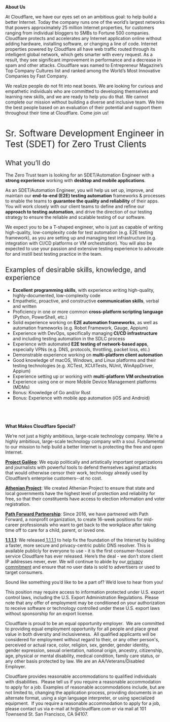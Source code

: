 <div class="content-intro">
	<div><strong>About Us</strong></div>
	<div>
		<p><span style="font-weight: 400;">At Cloudflare, we have our eyes set on an ambitious goal: to help build a better Internet. Today the company runs one of the world’s largest networks that powers approximately 25 million Internet properties, for customers ranging from individual bloggers to SMBs to Fortune 500 companies. Cloudflare protects and accelerates any Internet application online without adding hardware, installing software, or changing a line of code. Internet properties powered by Cloudflare all have web traffic routed through its intelligent global network, which gets smarter with every request. As a result, they see significant improvement in performance and a decrease in spam and other attacks. Cloudflare was named to Entrepreneur Magazine’s Top Company Cultures list and ranked among the World’s Most Innovative Companies by Fast Company.</span><span style="font-weight: 400;">&nbsp;</span></p>
		<p><span style="font-weight: 400;">We realize people do not fit into neat boxes. We are looking for curious and empathetic individuals who are committed to developing themselves and learning new skills, and we are ready to help you do that. We cannot complete our mission without building a diverse and inclusive team. We hire the best people based on an evaluation of their potential and support them throughout their time at Cloudflare. Come join us!&nbsp;</span></p>
	</div>
</div>
<h1><span style="font-weight: 400;">Sr. Software Development Engineer in Test (SDET) for Zero Trust Clients</span></h1>
<h2><span style="font-weight: 400;">What you’ll do</span></h2>
<p><span style="font-weight: 400;">The Zero Trust team is looking for an SDET/Automation Engineer with a </span><strong>strong experience</strong><span style="font-weight: 400;"> working with </span><strong>desktop and mobile applications</strong><span style="font-weight: 400;">.</span></p>
<p><span style="font-weight: 400;">As an SDET/Automation Engineer, you will help us set up, improve, and maintain our </span><strong>end-to-end (E2E) testing automation</strong><span style="font-weight: 400;"> frameworks &amp; processes to enable the teams to </span><strong>guarantee the quality and reliability</strong><span style="font-weight: 400;"> of their apps. You will work closely with our client teams to define and refine our </span><strong>approach to testing automation</strong><span style="font-weight: 400;">, and drive the direction of our testing strategy to ensure the reliable and scalable testing of our software.</span></p>
<p><span style="font-weight: 400;">We expect you to be a T-shaped engineer, who is just as capable of writing high-quality, low-complexity code for test automation (e.g. E2E testing framework), as you are setting up and managing test infrastructure (e.g. integration with CI/CD platforms or VM orchestration). You will also be expected to use your passion and extensive testing experience to advocate for and instill best testing practice in the team.</span></p>
<h2><span style="font-weight: 400;">Examples of desirable skills, knowledge, and experience</span></h2>
<ul>
	<li style="font-weight: 400;"><strong>Excellent</strong><span style="font-weight: 400;"> </span><strong>programming skills</strong><span style="font-weight: 400;">, with experience writing high-quality, highly-documented, low-complexity code</span></li>
	<li style="font-weight: 400;"><span style="font-weight: 400;">Empathetic, proactive, and constructive </span><strong>communication skills</strong><span style="font-weight: 400;">, verbal and written</span></li>
	<li style="font-weight: 400;"><span style="font-weight: 400;">Proficiency in one or more common </span><strong>cross-platform scripting</strong><span style="font-weight: 400;"> </span><strong>language</strong><span style="font-weight: 400;"> (Python, PowerShell, etc.)</span></li>
	<li style="font-weight: 400;"><span style="font-weight: 400;">Solid experience working on </span><strong>E2E automation frameworks</strong><span style="font-weight: 400;">, as well as automation frameworks (e.g. Robot Framework, Gauge, Appium)</span></li>
	<li style="font-weight: 400;"><span style="font-weight: 400;">Experience with DevOps, specifically managing</span><strong> CI/CD infrastructure</strong><span style="font-weight: 400;"> and including testing automation in the SDLC process</span></li>
	<li style="font-weight: 400;"><span style="font-weight: 400;">Experience with automated </span><strong>E2E testing of network-based apps</strong><span style="font-weight: 400;">, especially VPNs (e.g. DNS, protocols, throttling, packet loss, etc.)</span></li>
	<li style="font-weight: 400;"><span style="font-weight: 400;">Demonstrable experience working on </span><strong>multi-platform client automation</strong></li>
	<li style="font-weight: 400;"><span style="font-weight: 400;">Good knowledge of macOS, Windows, and Linux platforms and their testing technologies (e.g. XCTest, XCUITests, NUnit, WinAppDriver, Appium)</span></li>
	<li style="font-weight: 400;"><span style="font-weight: 400;">Experience setting up or working with </span><strong>multi-platform VM orchestration</strong></li>
	<li style="font-weight: 400;"><span style="font-weight: 400;">Experience using one or more Mobile Device Management platforms (MDMs)</span></li>
	<li style="font-weight: 400;"><span style="font-weight: 400;">Bonus: Knowledge of Go and/or Rust</span></li>
	<li style="font-weight: 400;"><span style="font-weight: 400;">Bonus: Experience with mobile app automation (iOS and Android)</span></li>
</ul>
<h4><br><br></h4>
<div class="content-conclusion">
	<p><strong>What Makes Cloudflare Special?</strong></p>
	<p><span style="font-weight: 400;">We’re not just a highly ambitious, large-scale technology company. We’re a highly ambitious, large-scale technology company with a soul. Fundamental to our mission to help build a better Internet is protecting the free and open Internet.</span></p>
	<p><a href="https://blog.cloudflare.com/protecting-free-expression-online/"><strong>Project Galileo</strong></a><span style="font-weight: 400;">: We equip politically and artistically important organizations and journalists with powerful tools to defend themselves against attacks that would otherwise censor their work, technology already used by Cloudflare’s enterprise customers--at no cost.</span></p>
	<p><strong><a href="https://www.cloudflare.com/athenian/">Athenian Project</a></strong><span style="font-weight: 400;">: We created Athenian Project to ensure that state and local governments have the highest level of protection and reliability for free, so that their constituents have access to election information and voter registration.</span></p>
	<p><a href="https://blog.cloudflare.com/tag/path-forward/"><strong>Path Forward Partnership</strong></a><span style="font-weight: 400;">: Since 2016, we have partnered with Path Forward, a nonprofit organization, to create 16-week positions for mid-career professionals who want to get back to the workplace after taking time off to care for a child, parent, or loved one.</span></p>
	<p><a href="https://1.1.1.1/"><strong>1.1.1.1</strong></a><span style="font-weight: 400;">: We released</span><a href="https://1.1.1.1/"> <span style="font-weight: 400;">1.1.1.1</span></a><span style="font-weight: 400;"> to help fix the foundation of the Internet by building a faster, more secure and privacy-centric public DNS resolver. This is available publicly for everyone to use - it is the first consumer-focused service Cloudflare has ever released. Here’s the deal - we don’t store client IP addresses never, ever. We will continue to abide by our</span><a href="https://developers.cloudflare.com/1.1.1.1/privacy/public-dns-resolver"> privacy commitment</a><span style="font-weight: 400;"> and ensure that no user data is sold to advertisers or used to target consumers.</span></p>
	<p><span style="font-weight: 400;">Sound like something you’d like to be a part of? We’d love to hear from you!</span></p>
	<p><span style="font-weight: 400;">This position may require access to information protected under U.S. export control laws, including the U.S. Export Administration Regulations. Please note that any offer of employment may be conditioned on your authorization to receive software or technology controlled under these U.S. export laws without sponsorship for an export license.</span></p>
	<p><span style="font-weight: 400;">Cloudflare is proud to be an equal opportunity employer. &nbsp;We are committed to providing equal employment opportunity for all people and place great value in both diversity and inclusiveness. &nbsp;All qualified applicants will be considered for employment without regard to their, or any other person's, perceived or actual</span> <span style="font-weight: 400;">race, color, religion, sex, gender, gender identity, gender expression, sexual orientation, national origin, ancestry, citizenship, age, physical or mental disability, medical condition, family care status, or any other basis protected by law. </span><span style="font-weight: 400;">We are an AA/Veterans/Disabled Employer.</span></p>
	<p><span style="font-weight: 400;">Cloudflare provides reasonable accommodations to qualified individuals with disabilities. &nbsp;Please tell us if you require a reasonable accommodation to apply for a job. Examples of reasonable accommodations include, but are not limited to, changing the application process, providing documents in an alternate format, using a sign language interpreter, or using specialized equipment. &nbsp;If you require a reasonable accommodation to apply for a job, please contact us via e-mail at </span><span style="font-weight: 400;">hr@cloudflare.com</span><span style="font-weight: 400;"> or via mail at 101 Townsend St. San Francisco, CA 94107.</span></p>
</div>